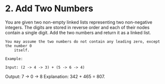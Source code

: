 # 2. Add Two Numbers

You are given two non-empty linked lists representing two non-negative integers. The
        digits are stored in reverse order and each of their nodes contain a single digit.
        Add the two numbers and return it as a linked list.

    You may assume the two numbers do not contain any leading zero, except the number 0
        itself.

    Example:

    Input: (2 -> 4 -> 3) + (5 -> 6 -> 4)
Output: 7 -> 0 -> 8
Explanation: 342 + 465 = 807.